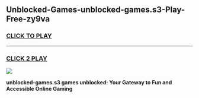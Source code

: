
## Unblocked-Games-unblocked-games.s3-Play-Free-zy9va
<h3>
<a href="https://premium76.site?title=unblocked-games.s3&ref=17A">CLICK TO PLAY</a></h3>
<hr>

<h3>
<a href="https://premium76.site?title=unblocked-games.s3&ref=17A">CLICK 2 PLAY</a>
  
</h3>

<a href="https://premium76.site?title=unblocked-games.s3&ref=17A"><img src="https://clearcache.store/games.png"></a>


**unblocked-games.s3 games unblocked: Your Gateway to Fun and Accessible Online Gaming**

